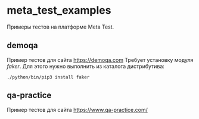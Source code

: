 # meta_test_examples
Примеры тестов на платформе Meta Test.

## demoqa
Пример тестов для сайта https://demoqa.com Требует установку модуля *faker*. Для этого нужно выполнить из каталога дистрибутива:
```
./python/bin/pip3 install faker
```

## qa-practice
Пример тестов для сайта https://www.qa-practice.com/

